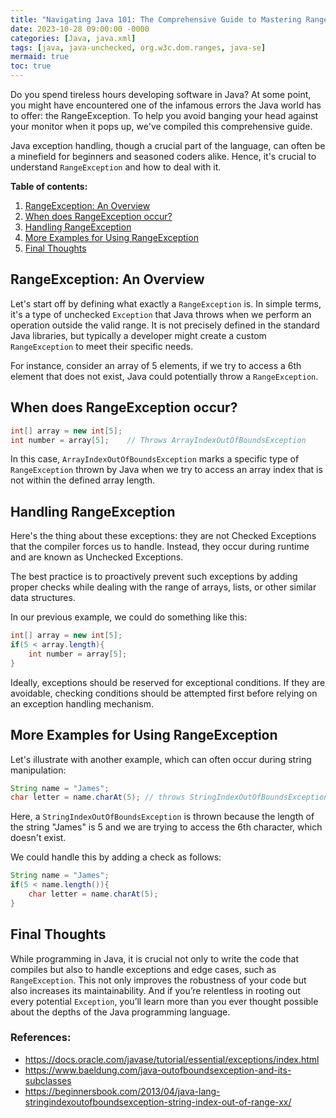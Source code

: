 ```yaml
---
title: "Navigating Java 101: The Comprehensive Guide to Mastering RangeException"
date: 2023-10-28 09:00:00 -0000
categories: [Java, java.xml]
tags: [java, java-unchecked, org.w3c.dom.ranges, java-se]
mermaid: true
toc: true
---
```



Do you spend tireless hours developing software in Java? At some point, you might have encountered one of the infamous errors the Java world has to offer: the RangeException. To help you avoid banging your head against your monitor when it pops up, we've compiled this comprehensive guide. 

Java exception handling, though a crucial part of the language, can often be a minefield for beginners and seasoned coders alike. Hence, it's crucial to understand `RangeException` and how to deal with it.

**Table of contents:**

1. [RangeException: An Overview](#OutOfRangeExceptionOverview)
2. [When does RangeException occur?](#RangeExceptionOccurence)
3. [Handling RangeException](#HandlingRangeException)
4. [More Examples for Using RangeException](#MoreExamples)
5. [Final Thoughts](#FinalThoughts)

## RangeException: An Overview <a name='RangeExceptionOverview'></a>

Let's start off by defining what exactly a `RangeException` is. In simple terms, it's a type of unchecked `Exception` that Java throws when we perform an operation outside the valid range. It is not precisely defined in the standard Java libraries, but typically a developer might create a custom `RangeException` to meet their specific needs.

For instance, consider an array of 5 elements, if we try to access a 6th element that does not exist, Java could potentially throw a `RangeException`.

## When does RangeException occur? <a name='RangeExceptionOccurence'></a>

```java
int[] array = new int[5]; 
int number = array[5];    // Throws ArrayIndexOutOfBoundsException
```

In this case, `ArrayIndexOutOfBoundsException` marks a specific type of `RangeException` thrown by Java when we try to access an array index that is not within the defined array length.

## Handling RangeException <a name='HandlingRangeException'></a>

Here's the thing about these exceptions: they are not Checked Exceptions that the compiler forces us to handle. Instead, they occur during runtime and are known as Unchecked Exceptions. 

The best practice is to proactively prevent such exceptions by adding proper checks while dealing with the range of arrays, lists, or other similar data structures. 

In our previous example, we could do something like this:

```java
int[] array = new int[5]; 
if(5 < array.length){
    int number = array[5];
}
```

Ideally, exceptions should be reserved for exceptional conditions. If they are avoidable, checking conditions should be attempted first before relying on an exception handling mechanism.

## More Examples for Using RangeException <a name='MoreExamples'></a>

Let's illustrate with another example, which can often occur during string manipulation:

```java
String name = "James";
char letter = name.charAt(5); // throws StringIndexOutOfBoundsException
```

Here, a `StringIndexOutOfBoundsException` is thrown because the length of the string "James" is 5 and we are trying to access the 6th character, which doesn't exist.

We could handle this by adding a check as follows:

```java
String name = "James";
if(5 < name.length()){
    char letter = name.charAt(5);
}
```

## Final Thoughts <a name='FinalThoughts'></a>

While programming in Java, it is crucial not only to write the code that compiles but also to handle exceptions and edge cases, such as `RangeException`. This not only improves the robustness of your code but also increases its maintainability. And if you’re relentless in rooting out every potential `Exception`, you’ll learn more than you ever thought possible about the depths of the Java programming language.

### References:
- https://docs.oracle.com/javase/tutorial/essential/exceptions/index.html
- https://www.baeldung.com/java-outofboundsexception-and-its-subclasses
- https://beginnersbook.com/2013/04/java-lang-stringindexoutofboundsexception-string-index-out-of-range-xx/